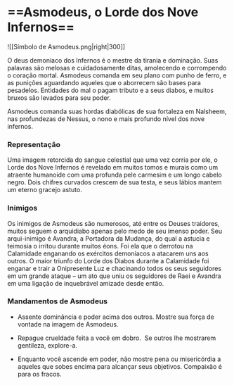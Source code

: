 # ==**Asmodeus,** o Lorde dos Nove Infernos==
![[Símbolo de Asmodeus.png|right|300]]

O deus demoníaco dos Infernos é o mestre da tirania e dominação. Suas palavras são melosas e cuidadosamente ditas, amolecendo e corrompendo o coração mortal. Asmodeus comanda em seu plano com punho de ferro, e as punições aguardando aqueles que o aborrecem são bases para pesadelos. Entidades do mal o pagam tributo e a seus diabos, e muitos bruxos são levados para seu poder.

Asmodeus comanda suas hordas diabólicas de sua fortaleza em Nalsheem, nas profundezas de Nessus, o nono e mais profundo nível dos nove infernos.
### **Representação**
Uma imagem retorcida do sangue celestial que uma vez corria por ele, o Lorde dos Nove Infernos é revelado em muitos tomos e murais como um atraente humanoide com uma profunda pele carmesim e um longo cabelo negro. Dois chifres curvados crescem de sua testa, e seus lábios mantem um eterno gracejo astuto.
### **Inimigos**
Os inimigos de Asmodeus são numerosos, até entre os Deuses traidores, muitos seguem o arquidiabo apenas pelo medo de seu imenso poder. Seu arqui-inimigo é Avandra, a Portadora da Mudança, do qual a astucia e teimosia o irritou durante muitos éons. Foi ela que o derrotou na Calamidade enganando os exércitos demoníacos a atacarem uns aos outros. O maior triunfo do Lorde dos Diabos durante a Calamidade foi enganar e trair a Onipresente Luz e chacinando todos os seus seguidores em um grande ataque – um ato que uniu os seguidores de Raei e Avandra em uma ligação de inquebrável amizade desde então.
### **Mandamentos de Asmodeus**
- Assente dominância e poder acima dos outros. Mostre sua força de vontade na imagem de Asmodeus.

- Repague crueldade feita a você em dobro.  Se outros lhe mostrarem gentileza, explore-a.

- Enquanto você ascende em poder, não mostre pena ou misericórdia a aqueles que sobes encima para alcançar seus objetivos. Compaixão é para os fracos.